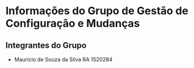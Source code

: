 # Informações do Grupo de Gestão de Configuração e Mudanças


## Integrantes do Grupo 

* Maurício de Souza da Silva RA 1520284
